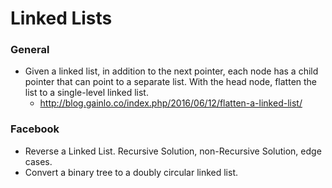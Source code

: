 Linked Lists
==

### General

- Given a linked list, in addition to the next pointer, each node has a child pointer that can point to a separate list. With the head node, flatten the list to a single-level linked list.
  - http://blog.gainlo.co/index.php/2016/06/12/flatten-a-linked-list/

### Facebook

- Reverse a Linked List. Recursive Solution, non-Recursive Solution, edge cases.
- Convert a binary tree to a doubly circular linked list.
